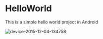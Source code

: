# HelloWorld
This is a simple hello world project in Android

![device-2015-12-04-134758](https://cloud.githubusercontent.com/assets/16147187/11584886/ca811aa8-9a8d-11e5-864c-6b3448bdb19e.png)
